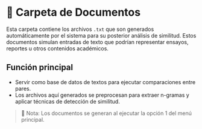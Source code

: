 # 📂 Carpeta de Documentos

Esta carpeta contiene los archivos `.txt` que son generados automáticamente por el sistema para su posterior análisis de similitud. Estos documentos simulan entradas de texto que podrían representar ensayos, reportes u otros contenidos académicos.

## Función principal
- Servir como base de datos de textos para ejecutar comparaciones entre pares.
- Los archivos aquí generados se preprocesan para extraer n-gramas y aplicar técnicas de detección de similitud.

> 📌 Nota: Los documentos se generan al ejecutar la opción 1 del menú principal.
